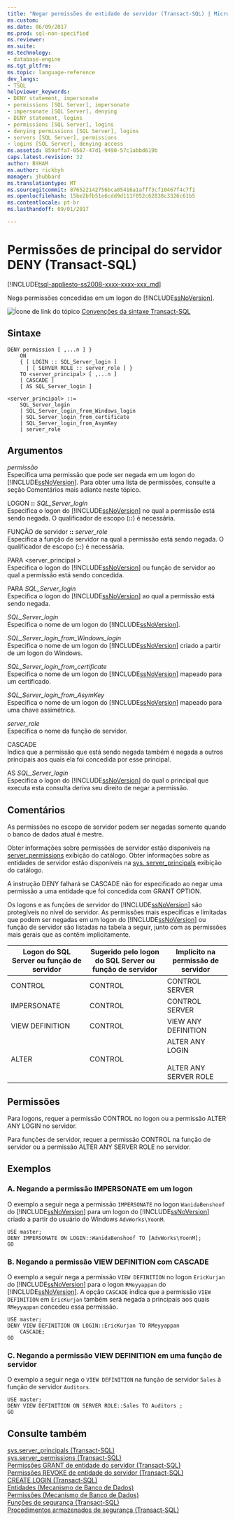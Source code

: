 ```yaml
---
title: "Negar permissões de entidade de servidor (Transact-SQL) | Microsoft Docs"
ms.custom: 
ms.date: 06/09/2017
ms.prod: sql-non-specified
ms.reviewer: 
ms.suite: 
ms.technology:
- database-engine
ms.tgt_pltfrm: 
ms.topic: language-reference
dev_langs:
- TSQL
helpviewer_keywords:
- DENY statement, impersonate
- permissions [SQL Server], impersonate
- impersonate [SQL Server], denying
- DENY statement, logins
- permissions [SQL Server], logins
- denying permissions [SQL Server], logins
- servers [SQL Server], permissions
- logins [SQL Server], denying access
ms.assetid: 859affa7-0567-47d1-9490-57c1abbd619b
caps.latest.revision: 32
author: BYHAM
ms.author: rickbyh
manager: jhubbard
ms.translationtype: MT
ms.sourcegitcommit: 876522142756bca05416a1afff3cf10467f4c7f1
ms.openlocfilehash: 15be2bfb51e6cdd9d111f052c62838c3326c61b5
ms.contentlocale: pt-br
ms.lasthandoff: 09/01/2017

---
```

# <a name="deny-server-principal-permissions-transact-sql"></a>Permissões de principal do servidor DENY (Transact-SQL)
[!INCLUDE[tsql-appliesto-ss2008-xxxx-xxxx-xxx_md](../../includes/tsql-appliesto-ss2008-xxxx-xxxx-xxx-md.md)]

  Nega permissões concedidas em um logon do [!INCLUDE[ssNoVersion](../../includes/ssnoversion-md.md)].  
  
  
 ![Ícone de link do tópico](../../database-engine/configure-windows/media/topic-link.gif "Topic link icon") [Convenções da sintaxe Transact-SQL](../../t-sql/language-elements/transact-sql-syntax-conventions-transact-sql.md)  
  
## <a name="syntax"></a>Sintaxe  
  
```  
DENY permission [ ,...n ] }   
    ON   
    { [ LOGIN :: SQL_Server_login ]  
      | [ SERVER ROLE :: server_role ] }   
    TO <server_principal> [ ,...n ]  
    [ CASCADE ]  
    [ AS SQL_Server_login ]   
  
<server_principal> ::=   
    SQL_Server_login  
    | SQL_Server_login_from_Windows_login   
    | SQL_Server_login_from_certificate   
    | SQL_Server_login_from_AsymKey   
    | server_role  
```  
  
## <a name="arguments"></a>Argumentos  
 *permissão*  
 Especifica uma permissão que pode ser negada em um logon do [!INCLUDE[ssNoVersion](../../includes/ssnoversion-md.md)]. Para obter uma lista de permissões, consulte a seção Comentários mais adiante neste tópico.  
  
 LOGON **::** *SQL_Server_login*  
 Especifica o logon do [!INCLUDE[ssNoVersion](../../includes/ssnoversion-md.md)] no qual a permissão está sendo negada. O qualificador de escopo (**::**) é necessária.  
  
 FUNÇÃO de servidor **::** *server_role*  
 Especifica a função de servidor na qual a permissão está sendo negada. O qualificador de escopo (**::**) é necessária.  
  
 PARA \<server_principal >  
 Especifica o logon do [!INCLUDE[ssNoVersion](../../includes/ssnoversion-md.md)] ou função de servidor ao qual a permissão está sendo concedida.  
  
 PARA *SQL_Server_login*  
 Especifica o logon do [!INCLUDE[ssNoVersion](../../includes/ssnoversion-md.md)] ao qual a permissão está sendo negada.  
  
 *SQL_Server_login*  
 Especifica o nome de um logon do [!INCLUDE[ssNoVersion](../../includes/ssnoversion-md.md)].  
  
 *SQL_Server_login_from_Windows_login*  
 Especifica o nome de um logon do [!INCLUDE[ssNoVersion](../../includes/ssnoversion-md.md)] criado a partir de um logon do Windows.  
  
 *SQL_Server_login_from_certificate*  
 Especifica o nome de um logon do [!INCLUDE[ssNoVersion](../../includes/ssnoversion-md.md)] mapeado para um certificado.  
  
 *SQL_Server_login_from_AsymKey*  
 Especifica o nome de um logon do [!INCLUDE[ssNoVersion](../../includes/ssnoversion-md.md)] mapeado para uma chave assimétrica.  
  
 *server_role*  
 Especifica o nome da função de servidor.  
  
 CASCADE  
 Indica que a permissão que está sendo negada também é negada a outros principais aos quais ela foi concedida por esse principal.  
  
 AS *SQL_Server_login*  
 Especifica o logon do [!INCLUDE[ssNoVersion](../../includes/ssnoversion-md.md)] do qual o principal que executa esta consulta deriva seu direito de negar a permissão.  
  
## <a name="remarks"></a>Comentários  
 As permissões no escopo de servidor podem ser negadas somente quando o banco de dados atual é mestre.  
  
 Obter informações sobre permissões de servidor estão disponíveis na [server_permissions](../../relational-databases/system-catalog-views/sys-server-permissions-transact-sql.md) exibição do catálogo. Obter informações sobre as entidades de servidor estão disponíveis na [sys. server_principals](../../relational-databases/system-catalog-views/sys-server-principals-transact-sql.md) exibição do catálogo.  
  
 A instrução DENY falhará se CASCADE não for especificado ao negar uma permissão a uma entidade que foi concedida com GRANT OPTION.  
  
 Os logons e as funções de servidor do [!INCLUDE[ssNoVersion](../../includes/ssnoversion-md.md)] são protegíveis no nível do servidor. As permissões mais específicas e limitadas que podem ser negadas em um logon do [!INCLUDE[ssNoVersion](../../includes/ssnoversion-md.md)] ou função de servidor são listadas na tabela a seguir, junto com as permissões mais gerais que as contêm implicitamente.  
  
|Logon do SQL Server ou função de servidor|Sugerido pelo logon do SQL Server ou função de servidor|Implícito na permissão de servidor|  
|------------------------------------------------|-----------------------------------------------------------|----------------------------------|  
|CONTROL|CONTROL|CONTROL SERVER|  
|IMPERSONATE|CONTROL|CONTROL SERVER|  
|VIEW DEFINITION|CONTROL|VIEW ANY DEFINITION|  
|ALTER|CONTROL|ALTER ANY LOGIN<br /><br /> ALTER ANY SERVER ROLE|  
  
## <a name="permissions"></a>Permissões  
 Para logons, requer a permissão CONTROL no logon ou a permissão ALTER ANY LOGIN no servidor.  
  
 Para funções de servidor, requer a permissão CONTROL na função de servidor ou a permissão ALTER ANY SERVER ROLE no servidor.  
  
## <a name="examples"></a>Exemplos  
  
### <a name="a-denying-impersonate-permission-on-a-login"></a>A. Negando a permissão IMPERSONATE em um logon  
 O exemplo a seguir nega a permissão `IMPERSONATE` no logon `WanidaBenshoof` do [!INCLUDE[ssNoVersion](../../includes/ssnoversion-md.md)] para um logon do [!INCLUDE[ssNoVersion](../../includes/ssnoversion-md.md)] criado a partir do usuário do Windows `AdvWorks\YoonM`.  
  
```  
USE master;  
DENY IMPERSONATE ON LOGIN::WanidaBenshoof TO [AdvWorks\YoonM];  
GO  
```  
  
### <a name="b-denying-view-definition-permission-with-cascade"></a>B. Negando a permissão VIEW DEFINITION com CASCADE  
 O exemplo a seguir nega a permissão `VIEW DEFINITION` no logon `EricKurjan` do [!INCLUDE[ssNoVersion](../../includes/ssnoversion-md.md)] para o logon `RMeyyappan` do [!INCLUDE[ssNoVersion](../../includes/ssnoversion-md.md)]. A opção `CASCADE` indica que a permissão `VIEW DEFINITION` em `EricKurjan` também será negada a principais aos quais `RMeyyappan` concedeu essa permissão.  
  
```  
USE master;  
DENY VIEW DEFINITION ON LOGIN::EricKurjan TO RMeyyappan   
    CASCADE;  
GO   
```  
  
### <a name="c-denying-view-definition-permission-on-a-server-role"></a>C. Negando a permissão VIEW DEFINITION em uma função de servidor  
 O exemplo a seguir nega o `VIEW DEFINITION` na função de servidor `Sales` à função de servidor `Auditors`.  
  
```  
USE master;  
DENY VIEW DEFINITION ON SERVER ROLE::Sales TO Auditors ;  
GO   
```  
  
## <a name="see-also"></a>Consulte também  
 [sys.server_principals &#40;Transact-SQL&#41;](../../relational-databases/system-catalog-views/sys-server-principals-transact-sql.md)   
 [sys.server_permissions &#40;Transact-SQL&#41;](../../relational-databases/system-catalog-views/sys-server-permissions-transact-sql.md)   
 [Permissões GRANT de entidade do servidor &#40;Transact-SQL&#41;](../../t-sql/statements/grant-server-principal-permissions-transact-sql.md)   
 [Permissões REVOKE de entidade do servidor &#40;Transact-SQL&#41;](../../t-sql/statements/revoke-server-principal-permissions-transact-sql.md)   
 [CREATE LOGIN &#40;Transact-SQL&#41;](../../t-sql/statements/create-login-transact-sql.md)   
 [Entidades &#40;Mecanismo de Banco de Dados&#41;](../../relational-databases/security/authentication-access/principals-database-engine.md)   
 [Permissões &#40;Mecanismo de Banco de Dados&#41;](../../relational-databases/security/permissions-database-engine.md)   
 [Funções de segurança &#40;Transact-SQL&#41;](../../t-sql/functions/security-functions-transact-sql.md)   
 [Procedimentos armazenados de segurança &#40;Transact-SQL&#41;](../../relational-databases/system-stored-procedures/security-stored-procedures-transact-sql.md)  
  
  

